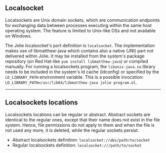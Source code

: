 ## Localsocket

Localsockets are Unix domain sockets, which are communication endpoints for exchanging data between processes executing within the same host operating system. The feature is limited to Unix-like OSs and not available on Windows.

The Jolie localsocket's port definition is `localsocket`. The implementation makes use of libmatthew-java which contains also a native (JNI) part not delivered within Jolie. It may be installed from the system's package repository (on Red Hat-like `yum install libmatthew-java`) or compiled manually. For running a localsockets program, the `libunix-java.so` library needs to be included in the system's ld cache (ldconfig) or specified by the `LD_LIBRARY_PATH` environment variable. This is a possible invocation: `LD_LIBRARY_PATH=/usr/lib64/libmatthew-java jolie program.ol`.</p>

---

## Localsockets locations

Localsockets locations can be regular or abstract. Abstract sockets are identical to the regular ones, except that their name does not exist in the file system. Hence, file permissions do not apply to them and when the file is not used any more, it is deleted, while the regular sockets persist.

- Abstract localsockets definition: `localsocket://abs/path/to/socket`
- Regular localsockets definition: `localsocket:///path/to/socket`
